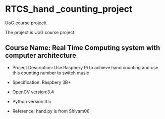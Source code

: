 # RTCS_hand _counting_project
 UoG course projectt

The project is UoG course project
## Course Name: Real Time Computing system with computer architecture
+ Project Description:
Use Raspbery Pi to achieve hand counting and use this counting number to switch music

+ Specification: Raspbery 3B+ 
+ OpenCV version:3.4
+ Python version:3.5

+ Reference: hand.py is from Shivam06
